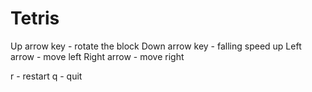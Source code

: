 # Tetris

Up arrow key - rotate the block
Down arrow key - falling speed up
Left arrow - move left
Right arrow - move right

r - restart
q - quit
